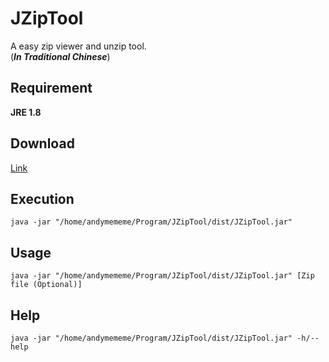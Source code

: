 # JZipTool

A easy zip viewer and unzip tool.<br>
(***In Traditional Chinese***)

## Requirement
**JRE 1.8**

## Download
[Link](https://github.com/andymememe/JZipTool/releases/download/v0.1.0-alpha/JZipTool-v0.1.0-alpha-bin.tar.gz)

## Execution
```shell
java -jar "/home/andymememe/Program/JZipTool/dist/JZipTool.jar"
```

## Usage
```shell
java -jar "/home/andymememe/Program/JZipTool/dist/JZipTool.jar" [Zip file (Optional)]
```

## Help
```shell
java -jar "/home/andymememe/Program/JZipTool/dist/JZipTool.jar" -h/--help
```
